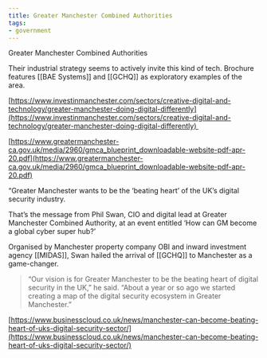 ```yaml
---
title: Greater Manchester Combined Authorities
tags:
- government
---
```

Greater Manchester Combined Authorities

Their industrial strategy seems to actively invite this kind of tech. Brochure features [[BAE Systems]] and [[GCHQ]] as exploratory examples of the area.

[https://www.investinmanchester.com/sectors/creative-digital-and-technology/greater-manchester-doing-digital-differently](https://www.investinmanchester.com/sectors/creative-digital-and-technology/greater-manchester-doing-digital-differently) 

[https://www.greatermanchester-ca.gov.uk/media/2960/gmca_blueprint_downloadable-website-pdf-apr-20.pdf](https://www.greatermanchester-ca.gov.uk/media/2960/gmca_blueprint_downloadable-website-pdf-apr-20.pdf)

“Greater Manchester wants to be the ‘beating heart’ of the UK’s digital security industry.

That’s the message from Phil Swan, CIO and digital lead at Greater Manchester Combined Authority, at an event entitled ‘How can GM become a global cyber super hub?’

Organised by Manchester property company OBI and inward investment agency [[MIDAS]], Swan hailed the arrival of [[GCHQ]] to Manchester as a game-changer.

> “Our vision is for Greater Manchester to be the beating heart of digital security in the UK,” he said. “About a year or so ago we started creating a map of the digital security ecosystem in Greater Manchester.”

[https://www.businesscloud.co.uk/news/manchester-can-become-beating-heart-of-uks-digital-security-sector/](https://www.businesscloud.co.uk/news/manchester-can-become-beating-heart-of-uks-digital-security-sector/)